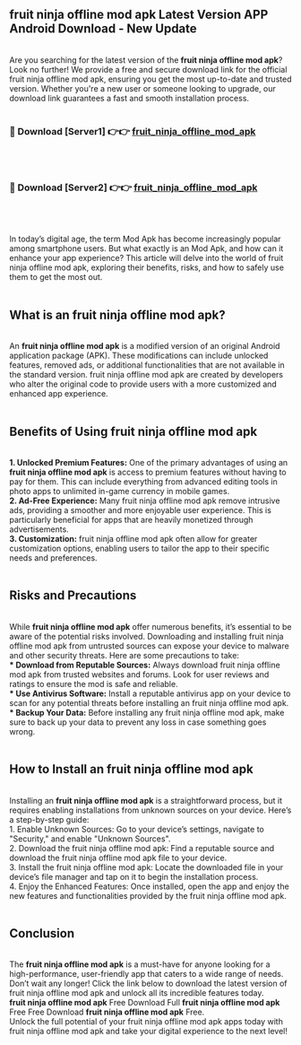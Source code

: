 ## fruit ninja offline mod apk Latest Version APP Android Download - New Update
<br>
Are you searching for the latest version of the <strong>fruit ninja offline mod apk</strong>? Look no further! We provide a free and secure download link for the official fruit ninja offline mod apk, ensuring you get the most up-to-date and trusted version. Whether you're a new user or someone looking to upgrade, our download link guarantees a fast and smooth installation process.
<br>
<br>
<h3>🔴 Download [Server1] 👉👉 <a href="https://modyolo.store/fruit+ninja+offline+mod+apk">fruit_ninja_offline_mod_apk</a></h3><br>
<br>
<h3>🔴 Download [Server2] 👉👉 <a href="https://modyolo.store/fruit+ninja+offline+mod+apk">fruit_ninja_offline_mod_apk</a></h3><br>
<br>
<br>
In today’s digital age, the term Mod Apk has become increasingly popular among smartphone users. But what exactly is an Mod Apk, and how can it enhance your app experience? This article will delve into the world of fruit ninja offline mod apk, exploring their benefits, risks, and how to safely use them to get the most out.
<br>
<br>
<h2>What is an fruit ninja offline mod apk?</h2>
<br>
An <strong>fruit ninja offline mod apk</strong> is a modified version of an original Android application package (APK). These modifications can include unlocked features, removed ads, or additional functionalities that are not available in the standard version. fruit ninja offline mod apk are created by developers who alter the original code to provide users with a more customized and enhanced app experience.
<br>
<br>
<h2>Benefits of Using fruit ninja offline mod apk</h2>
<br>
<strong> 1. Unlocked Premium Features:</strong> One of the primary advantages of using an <strong>fruit ninja offline mod apk</strong> is access to premium features without having to pay for them. This can include everything from advanced editing tools in photo apps to unlimited in-game currency in mobile games.
<br>
<strong> 2. Ad-Free Experience:</strong> Many fruit ninja offline mod apk remove intrusive ads, providing a smoother and more enjoyable user experience. This is particularly beneficial for apps that are heavily monetized through advertisements.
<br>
<strong> 3. Customization:</strong> fruit ninja offline mod apk often allow for greater customization options, enabling users to tailor the app to their specific needs and preferences.
<br>
<br>
<h2>Risks and Precautions</h2>
<br>
While <strong>fruit ninja offline mod apk</strong> offer numerous benefits, it’s essential to be aware of the potential risks involved. Downloading and installing fruit ninja offline mod apk from untrusted sources can expose your device to malware and other security threats. Here are some precautions to take:
<br>
<strong> * Download from Reputable Sources:</strong> Always download fruit ninja offline mod apk from trusted websites and forums. Look for user reviews and ratings to ensure the mod is safe and reliable.
<br>
<strong> * Use Antivirus Software:</strong> Install a reputable antivirus app on your device to scan for any potential threats before installing an fruit ninja offline mod apk.
<br>
<strong> * Backup Your Data:</strong> Before installing any fruit ninja offline mod apk, make sure to back up your data to prevent any loss in case something goes wrong.
<br>
<br>
<h2>How to Install an fruit ninja offline mod apk</h2>
<br>
Installing an <strong>fruit ninja offline mod apk</strong> is a straightforward process, but it requires enabling installations from unknown sources on your device. Here’s a step-by-step guide:
<br>
 1. Enable Unknown Sources: Go to your device’s settings, navigate to "Security," and enable "Unknown Sources".
<br>
 2. Download the fruit ninja offline mod apk: Find a reputable source and download the fruit ninja offline mod apk file to your device.
<br>
 3. Install the fruit ninja offline mod apk: Locate the downloaded file in your device’s file manager and tap on it to begin the installation process.
<br>
 4. Enjoy the Enhanced Features: Once installed, open the app and enjoy the new features and functionalities provided by the fruit ninja offline mod apk.
<br>
<br>
<h2><strong>Conclusion</strong></h2>
<br>
The <strong>fruit ninja offline mod apk</strong> is a must-have for anyone looking for a high-performance, user-friendly app that caters to a wide range of needs. Don’t wait any longer! Click the link below to download the latest version of fruit ninja offline mod apk and unlock all its incredible features today.
<br>
<strong>fruit ninja offline mod apk</strong> Free Download Full <strong>fruit ninja offline mod apk</strong> Free Free Download <strong>fruit ninja offline mod apk</strong> Free.
<br>
Unlock the full potential of your fruit ninja offline mod apk apps today with fruit ninja offline mod apk and take your digital experience to the next level!